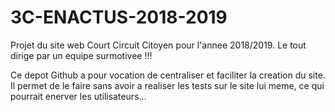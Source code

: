 # 3C-ENACTUS-2018-2019

Projet du site web Court Circuit Citoyen pour l'annee 2018/2019. Le tout dirige par un equipe surmotivee !!!

Ce depot Github a pour vocation de centraliser et faciliter la creation du site. Il permet de le faire sans avoir a realiser les tests sur le site lui meme, ce qui pourrait enerver les utilisateurs... 
